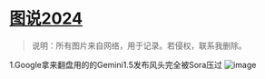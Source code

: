 # [图说2024](https://github.com/humyna/gitblog/issues/8)

> 说明：所有图片来自网络，用于记录。若侵权，联系我删除。

1.Google拿来翻盘用的的Gemini1.5发布风头完全被Sora压过
![image](https://github.com/humyna/gitblog/assets/2505439/1b71a7ed-3b7e-45c2-aeb4-1cb66dee73a9)
